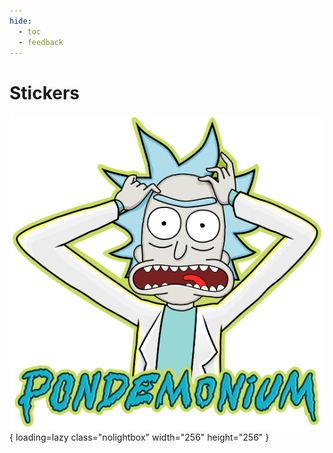 ```yaml
---
hide:
  - toc
  - feedback
---
```


# Stickers

<div class="grid" markdown>

![PONDEMONIUM!](../assets/stickers/8311-pondemonium-sticker.svg){ loading=lazy class="nolightbox" width="256" height="256" }

</div>
